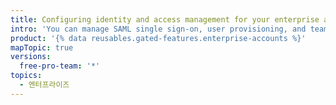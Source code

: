 ```yaml
---
title: Configuring identity and access management for your enterprise account
intro: 'You can manage SAML single sign-on, user provisioning, and team synchronization for your enterprise.'
product: '{% data reusables.gated-features.enterprise-accounts %}'
mapTopic: true
versions:
  free-pro-team: '*'
topics:
  - 엔터프라이즈
---
```


